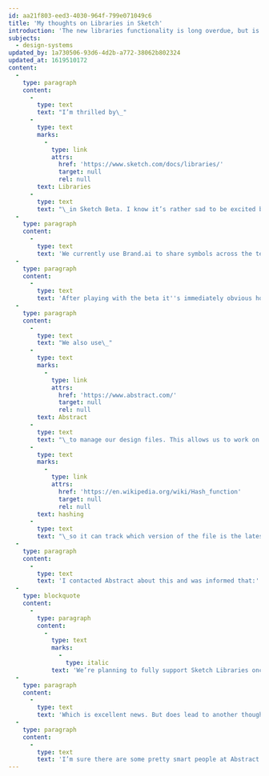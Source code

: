 ```yaml
---
id: aa21f803-eed3-4030-964f-799e071049c6
title: 'My thoughts on Libraries in Sketch'
introduction: 'The new libraries functionality is long overdue, but is it any good?'
subjects:
  - design-systems
updated_by: 1a730506-93d6-4d2b-a772-38062b802324
updated_at: 1619510172
content:
  -
    type: paragraph
    content:
      -
        type: text
        text: "I’m thrilled by\_"
      -
        type: text
        marks:
          -
            type: link
            attrs:
              href: 'https://www.sketch.com/docs/libraries/'
              target: null
              rel: null
        text: Libraries
      -
        type: text
        text: "\_in Sketch Beta. I know it’s rather sad to be excited by a new feature in the software, however, I’ve been waiting for this particular bit of functionality ever since we started using Sketch to manage our design pattern library."
  -
    type: paragraph
    content:
      -
        type: text
        text: 'We currently use Brand.ai to share symbols across the team. This works surprisingly well for a third-party add-on, especially given the fact we have 100’s of symbols in our library. But it’s not cheap, and had always felt like a bit of a stop-gap. The most obvious place for shared symbols has always been within Sketch itself.'
  -
    type: paragraph
    content:
      -
        type: text
        text: 'After playing with the beta it''s immediately obvious how useful this will be with minimum change to our workflow. No more two-step publishing; making changes to the master sketch library file, then exporting to brand.ai. Now we simply have to save the master file and all users are alerted to the update. We can simply remove brand.ai from the process. Nice.'
  -
    type: paragraph
    content:
      -
        type: text
        text: "We also use\_"
      -
        type: text
        marks:
          -
            type: link
            attrs:
              href: 'https://www.abstract.com/'
              target: null
              rel: null
        text: Abstract
      -
        type: text
        text: "\_to manage our design files. This allows us to work on the same file at the same time without fear of overwriting each other’s work. Herein lies a problem: Sketch libraries rely on the fact that the library is a single file in a known location. Make an update to that file, and Sketch picks up the changes. However, Abstract uses filename\_"
      -
        type: text
        marks:
          -
            type: link
            attrs:
              href: 'https://en.wikipedia.org/wiki/Hash_function'
              target: null
              rel: null
        text: hashing
      -
        type: text
        text: "\_so it can track which version of the file is the latest, and allow rollbacks. Merge in a change from a branch and the master filename changes."
  -
    type: paragraph
    content:
      -
        type: text
        text: 'I contacted Abstract about this and was informed that:'
  -
    type: blockquote
    content:
      -
        type: paragraph
        content:
          -
            type: text
            marks:
              -
                type: italic
            text: 'We’re planning to fully support Sketch Libraries once it’s out of beta. Keep an eye out for updates!'
  -
    type: paragraph
    content:
      -
        type: text
        text: 'Which is excellent news. But does lead to another thought: Maybe we should start publishing versions of the pattern library. That is, once changes have been made, reviewed and approved in Abstract, we then “publish” a new version to a shared drive. Maybe this workflow would give us greater control over what’s in everyone’s shared libraries, so we’re guaranteed to all be designing with the same set of elements.'
  -
    type: paragraph
    content:
      -
        type: text
        text: 'I’m sure there are some pretty smart people at Abstract thinking about this, so I’m excited — I need to get out more—to see what they come up with.'
---
```

